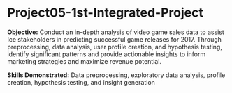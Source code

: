 # Project05-1st-Integrated-Project

**Objective:** Conduct an in-depth analysis of video game sales data to assist Ice stakeholders in predicting successful game releases for 2017. Through preprocessing, data analysis, user profile creation, and hypothesis testing, identify significant patterns and provide actionable insights to inform marketing strategies and maximize revenue potential.
 
**Skills Demonstrated:** Data preprocessing, exploratory data analysis, profile creation, hypothesis testing, and insight generation
